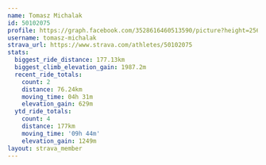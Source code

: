 ```yaml
---
name: Tomasz Michalak
id: 50102075
profile: https://graph.facebook.com/3528616460513590/picture?height=256&width=256
username: tomasz-michalak
strava_url: https://www.strava.com/athletes/50102075
stats:
  biggest_ride_distance: 177.13km
  biggest_climb_elevation_gain: 1987.2m
  recent_ride_totals:
    count: 2
    distance: 76.24km
    moving_time: 04h 31m
    elevation_gain: 629m
  ytd_ride_totals:
    count: 4
    distance: 177km
    moving_time: '09h 44m'
    elevation_gain: 1249m
layout: strava_member
--- 
```


